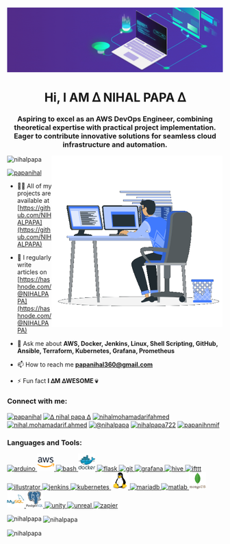 ![logo](https://github.com/NIHALPAPA/NIHALPAPA/blob/main/Banner-ezgif.com-effects-1.gif)
<h1 align="center">Hi, I AM ᐃ NIHAL PAPA ᐃ</h1>
<h3 align="center">Aspiring to excel as an AWS DevOps Engineer, combining theoretical expertise with practical project implementation. Eager to contribute innovative solutions for seamless cloud infrastructure and automation.</h3>

<img align="right" alt="coding" width="400" src="https://github.com/NIHALPAPA/NIHALPAPA/blob/main/MAN.gif">

<p align="left"> <img src="https://komarev.com/ghpvc/?username=nihalpapa&label=Profile%20views&color=0e75b6&style=flat" alt="nihalpapa" /> </p>

<p align="left"> <a href="https://twitter.com/papanihal" target="blank"><img src="https://img.shields.io/twitter/follow/papanihal?logo=twitter&style=for-the-badge" alt="papanihal" /></a> </p>

- 👨‍💻 All of my projects are available at [https://github.com/NIHALPAPA](https://github.com/NIHALPAPA)

- 📝 I regularly write articles on [https://hashnode.com/@NIHALPAPA](https://hashnode.com/@NIHALPAPA)

- 💬 Ask me about **AWS, Docker, Jenkins, Linux, Shell Scripting, GitHub, Ansible, Terraform, Kubernetes, Grafana, Prometheus**

- 📫 How to reach me **papanihal360@gmail.com**

- ⚡ Fun fact **I ᐃM ᐃWESOME 💀**

<h3 align="left">Connect with me:</h3>
<p align="left">
<a href="https://twitter.com/papanihal" target="blank"><img align="center" src="https://raw.githubusercontent.com/rahuldkjain/github-profile-readme-generator/master/src/images/icons/Social/twitter.svg" alt="papanihal" height="30" width="40" /></a>
<a href="https://www.linkedin.com/in/%E1%90%83-nihal-papa-%E1%90%83-3751b5149/" target="blank"><img align="center" src="https://raw.githubusercontent.com/rahuldkjain/github-profile-readme-generator/master/src/images/icons/Social/linked-in-alt.svg" alt="ᐃ nihal papa ᐃ" height="30" width="40" /></a>
<a href="https://fb.com/nihalmohamadarifahmed" target="blank"><img align="center" src="https://raw.githubusercontent.com/rahuldkjain/github-profile-readme-generator/master/src/images/icons/Social/facebook.svg" alt="nihalmohamadarifahmed" height="30" width="40" /></a>
<a href="https://instagram.com/nihal.mohamadarif.ahmed" target="blank"><img align="center" src="https://raw.githubusercontent.com/rahuldkjain/github-profile-readme-generator/master/src/images/icons/Social/instagram.svg" alt="nihal.mohamadarif.ahmed" height="30" width="40" /></a>
<a href="https://hashnode.com/@nihalpapa" target="blank"><img align="center" src="https://raw.githubusercontent.com/rahuldkjain/github-profile-readme-generator/master/src/images/icons/Social/hashnode.svg" alt="@nihalpapa" height="30" width="40" /></a>
<a href="https://www.youtube.com/c/nihalpapa722" target="blank"><img align="center" src="https://raw.githubusercontent.com/rahuldkjain/github-profile-readme-generator/master/src/images/icons/Social/youtube.svg" alt="nihalpapa722" height="30" width="40" /></a>
<a href="https://auth.geeksforgeeks.org/user/papanihnmif" target="blank"><img align="center" src="https://raw.githubusercontent.com/rahuldkjain/github-profile-readme-generator/master/src/images/icons/Social/geeks-for-geeks.svg" alt="papanihnmif" height="30" width="40" /></a>
</p>

<h3 align="left">Languages and Tools:</h3>
<p align="left"> <a href="https://www.arduino.cc/" target="_blank" rel="noreferrer"> <img src="https://cdn.worldvectorlogo.com/logos/arduino-1.svg" alt="arduino" width="40" height="40"/> </a> <a href="https://aws.amazon.com" target="_blank" rel="noreferrer"> <img src="https://raw.githubusercontent.com/devicons/devicon/master/icons/amazonwebservices/amazonwebservices-original-wordmark.svg" alt="aws" width="40" height="40"/> </a> <a href="https://www.gnu.org/software/bash/" target="_blank" rel="noreferrer"> <img src="https://www.vectorlogo.zone/logos/gnu_bash/gnu_bash-icon.svg" alt="bash" width="40" height="40"/> </a> <a href="https://www.docker.com/" target="_blank" rel="noreferrer"> <img src="https://raw.githubusercontent.com/devicons/devicon/master/icons/docker/docker-original-wordmark.svg" alt="docker" width="40" height="40"/> </a> <a href="https://flask.palletsprojects.com/" target="_blank" rel="noreferrer"> <img src="https://www.vectorlogo.zone/logos/pocoo_flask/pocoo_flask-icon.svg" alt="flask" width="40" height="40"/> </a> <a href="https://git-scm.com/" target="_blank" rel="noreferrer"> <img src="https://www.vectorlogo.zone/logos/git-scm/git-scm-icon.svg" alt="git" width="40" height="40"/> </a> <a href="https://grafana.com" target="_blank" rel="noreferrer"> <img src="https://www.vectorlogo.zone/logos/grafana/grafana-icon.svg" alt="grafana" width="40" height="40"/> </a> <a href="https://hive.apache.org/" target="_blank" rel="noreferrer"> <img src="https://www.vectorlogo.zone/logos/apache_hive/apache_hive-icon.svg" alt="hive" width="40" height="40"/> </a> <a href="https://ifttt.com/" target="_blank" rel="noreferrer"> <img src="https://www.vectorlogo.zone/logos/ifttt/ifttt-ar21.svg" alt="ifttt" width="40" height="40"/> </a> <a href="https://www.adobe.com/in/products/illustrator.html" target="_blank" rel="noreferrer"> <img src="https://www.vectorlogo.zone/logos/adobe_illustrator/adobe_illustrator-icon.svg" alt="illustrator" width="40" height="40"/> </a> <a href="https://www.jenkins.io" target="_blank" rel="noreferrer"> <img src="https://www.vectorlogo.zone/logos/jenkins/jenkins-icon.svg" alt="jenkins" width="40" height="40"/> </a> <a href="https://kubernetes.io" target="_blank" rel="noreferrer"> <img src="https://www.vectorlogo.zone/logos/kubernetes/kubernetes-icon.svg" alt="kubernetes" width="40" height="40"/> </a> <a href="https://www.linux.org/" target="_blank" rel="noreferrer"> <img src="https://raw.githubusercontent.com/devicons/devicon/master/icons/linux/linux-original.svg" alt="linux" width="40" height="40"/> </a> <a href="https://mariadb.org/" target="_blank" rel="noreferrer"> <img src="https://www.vectorlogo.zone/logos/mariadb/mariadb-icon.svg" alt="mariadb" width="40" height="40"/> </a> <a href="https://www.mathworks.com/" target="_blank" rel="noreferrer"> <img src="https://upload.wikimedia.org/wikipedia/commons/2/21/Matlab_Logo.png" alt="matlab" width="40" height="40"/> </a> <a href="https://www.mongodb.com/" target="_blank" rel="noreferrer"> <img src="https://raw.githubusercontent.com/devicons/devicon/master/icons/mongodb/mongodb-original-wordmark.svg" alt="mongodb" width="40" height="40"/> </a> <a href="https://www.mysql.com/" target="_blank" rel="noreferrer"> <img src="https://raw.githubusercontent.com/devicons/devicon/master/icons/mysql/mysql-original-wordmark.svg" alt="mysql" width="40" height="40"/> </a> <a href="https://www.postgresql.org" target="_blank" rel="noreferrer"> <img src="https://raw.githubusercontent.com/devicons/devicon/master/icons/postgresql/postgresql-original-wordmark.svg" alt="postgresql" width="40" height="40"/> </a> <a href="https://unity.com/" target="_blank" rel="noreferrer"> <img src="https://www.vectorlogo.zone/logos/unity3d/unity3d-icon.svg" alt="unity" width="40" height="40"/> </a> <a href="https://unrealengine.com/" target="_blank" rel="noreferrer"> <img src="https://raw.githubusercontent.com/kenangundogan/fontisto/036b7eca71aab1bef8e6a0518f7329f13ed62f6b/icons/svg/brand/unreal-engine.svg" alt="unreal" width="40" height="40"/> </a> <a href="https://zapier.com" target="_blank" rel="noreferrer"> <img src="https://www.vectorlogo.zone/logos/zapier/zapier-icon.svg" alt="zapier" width="40" height="40"/> </a> </p>

<p><img align="left" src="https://github-readme-stats.vercel.app/api/top-langs?username=nihalpapa&show_icons=true&locale=en&layout=compact" alt="nihalpapa" /></p>

<p>&nbsp;<img align="center" src="https://github-readme-stats.vercel.app/api?username=nihalpapa&show_icons=true&locale=en" alt="nihalpapa" /></p>

<p><img align="center" src="https://github-readme-streak-stats.herokuapp.com/?user=nihalpapa&" alt="nihalpapa" /></p>
